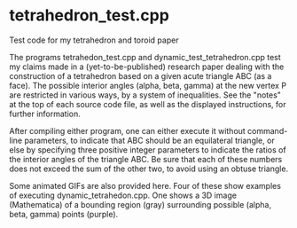 # tetrahedron_test.cpp
Test code for my tetrahedron and toroid paper

The programs tetrahedon_test.cpp and dynamic_test_tetrahedron.cpp test my claims made in a (yet-to-be-published) research paper 
dealing with the construction of a tetrahedron based on a given acute triangle ABC (as a face). The possible interior angles 
(alpha, beta, gamma) at the new vertex P are restricted in various ways, by a system of inequalities. See the "notes" at the 
top of each source code file, as well as the displayed instructions, for further information. 

After compiling either program, one can either execute it without command-line parameters, to indicate that ABC should be an 
equilateral triangle, or else by specifying three positive integer parameters to indicate the ratios of the interior angles of
the triangle ABC. Be sure that each of these numbers does not exceed the sum of the other two, to avoid using an obtuse triangle. 

Some animated GIFs are also provided here. Four of these show examples of executing dynamic_tetrahedon.cpp. One shows a 3D
image (Mathematica) of a bounding region (gray) surrounding possible (alpha, beta, gamma) points (purple). 
